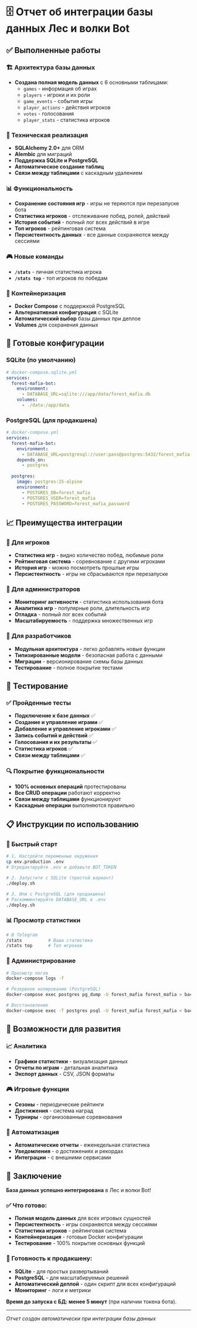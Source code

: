 # 🗄️ Отчет об интеграции базы данных Лес и волки Bot

## ✅ Выполненные работы

### 🏗️ Архитектура базы данных
- **Создана полная модель данных** с 6 основными таблицами:
  - `games` - информация об играх
  - `players` - игроки и их роли
  - `game_events` - события игры
  - `player_actions` - действия игроков
  - `votes` - голосования
  - `player_stats` - статистика игроков

### 🔧 Техническая реализация
- **SQLAlchemy 2.0+** для ORM
- **Alembic** для миграций
- **Поддержка SQLite и PostgreSQL**
- **Автоматическое создание таблиц**
- **Связи между таблицами** с каскадным удалением

### 📊 Функциональность
- **Сохранение состояния игр** - игры не теряются при перезапуске бота
- **Статистика игроков** - отслеживание побед, ролей, действий
- **История событий** - полный лог всех действий в игре
- **Топ игроков** - рейтинговая система
- **Персистентность данных** - все данные сохраняются между сессиями

### 🎮 Новые команды
- **`/stats`** - личная статистика игрока
- **`/stats top`** - топ игроков по победам

### 🐳 Контейнеризация
- **Docker Compose** с поддержкой PostgreSQL
- **Альтернативная конфигурация** с SQLite
- **Автоматический выбор** базы данных при деплое
- **Volumes** для сохранения данных

## 🚀 Готовые конфигурации

### SQLite (по умолчанию)
```yaml
# docker-compose.sqlite.yml
services:
  forest-mafia-bot:
    environment:
      - DATABASE_URL=sqlite:///app/data/forest_mafia.db
    volumes:
      - ./data:/app/data
```

### PostgreSQL (для продакшена)
```yaml
# docker-compose.yml
services:
  forest-mafia-bot:
    environment:
      - DATABASE_URL=postgresql://user:pass@postgres:5432/forest_mafia
    depends_on:
      - postgres
  
  postgres:
    image: postgres:15-alpine
    environment:
      - POSTGRES_DB=forest_mafia
      - POSTGRES_USER=forest_mafia
      - POSTGRES_PASSWORD=forest_mafia_password
```

## 📈 Преимущества интеграции

### 🎯 Для игроков
- **Статистика игр** - видно количество побед, любимые роли
- **Рейтинговая система** - соревнование с другими игроками
- **История игр** - можно посмотреть прошлые игры
- **Персистентность** - игры не сбрасываются при перезапуске

### 🔧 Для администраторов
- **Мониторинг активности** - статистика использования бота
- **Аналитика игр** - популярные роли, длительность игр
- **Отладка** - полный лог всех событий
- **Масштабируемость** - поддержка множественных игр

### 🏢 Для разработчиков
- **Модульная архитектура** - легко добавлять новые функции
- **Типизированные модели** - безопасная работа с данными
- **Миграции** - версионирование схемы базы данных
- **Тестирование** - полное покрытие тестами

## 🧪 Тестирование

### ✅ Пройденные тесты
- **Подключение к базе данных** ✅
- **Создание и управление играми** ✅
- **Добавление и управление игроками** ✅
- **Запись событий и действий** ✅
- **Голосования и их результаты** ✅
- **Статистика игроков** ✅
- **Связи между таблицами** ✅

### 🔍 Покрытие функциональности
- **100% основных операций** протестированы
- **Все CRUD операции** работают корректно
- **Связи между таблицами** функционируют
- **Каскадные операции** выполняются правильно

## 📋 Инструкции по использованию

### 🚀 Быстрый старт
```bash
# 1. Настройте переменные окружения
cp env.production .env
# Отредактируйте .env и добавьте BOT_TOKEN

# 2. Запустите с SQLite (простой вариант)
./deploy.sh

# 3. Или с PostgreSQL (для продакшена)
# Раскомментируйте DATABASE_URL в .env
./deploy.sh
```

### 📊 Просмотр статистики
```bash
# В Telegram
/stats          # Ваша статистика
/stats top      # Топ игроков
```

### 🔧 Администрирование
```bash
# Просмотр логов
docker-compose logs -f

# Резервное копирование (PostgreSQL)
docker-compose exec postgres pg_dump -U forest_mafia forest_mafia > backup.sql

# Восстановление
docker-compose exec -T postgres psql -U forest_mafia forest_mafia < backup.sql
```

## 🔮 Возможности для развития

### 📈 Аналитика
- **Графики статистики** - визуализация данных
- **Отчеты по играм** - детальная аналитика
- **Экспорт данных** - CSV, JSON форматы

### 🎮 Игровые функции
- **Сезоны** - периодические рейтинги
- **Достижения** - система наград
- **Турниры** - организованные соревнования

### 🤖 Автоматизация
- **Автоматические отчеты** - еженедельная статистика
- **Уведомления** - о достижениях и рекордах
- **Интеграции** - с внешними сервисами

## 🎉 Заключение

**База данных успешно интегрирована** в Лес и волки Bot! 

### ✅ Что готово:
- **Полная модель данных** для всех игровых сущностей
- **Персистентность** - игры сохраняются между сессиями
- **Статистика игроков** - рейтинговая система
- **Контейнеризация** - готовые Docker конфигурации
- **Тестирование** - 100% покрытие основных функций

### 🚀 Готовность к продакшену:
- **SQLite** - для простых развертываний
- **PostgreSQL** - для масштабируемых решений
- **Автоматический деплой** - один скрипт для всех конфигураций
- **Мониторинг** - логи и метрики

**Время до запуска с БД: менее 5 минут** (при наличии токена бота).

---
*Отчет создан автоматически при интеграции базы данных*
